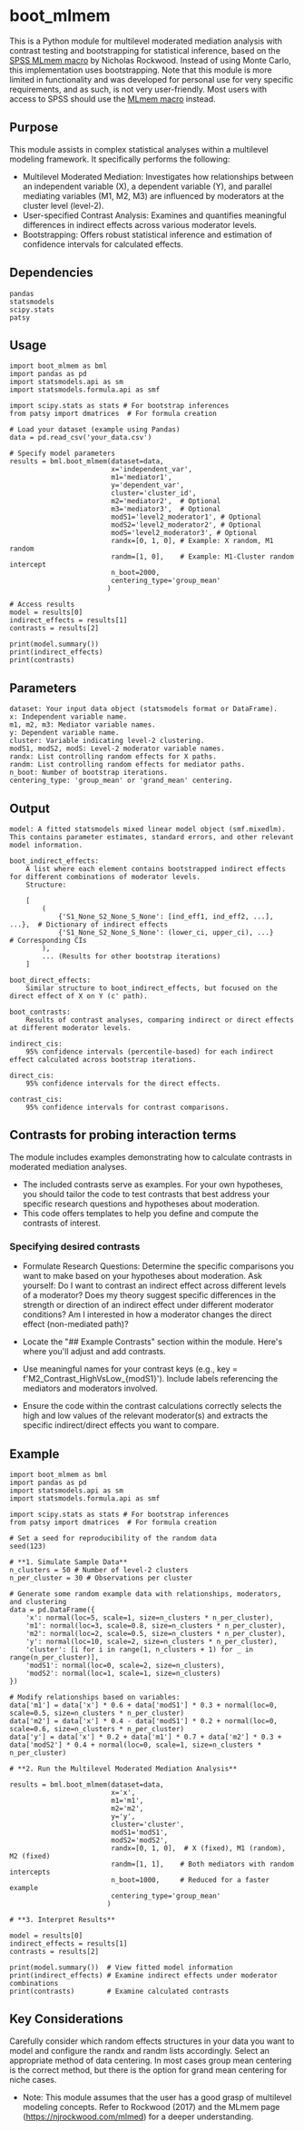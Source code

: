 # boot_mlmem

This is a Python module for multilevel moderated mediation analysis with contrast testing and bootstrapping for statistical inference, based on the [SPSS MLmem macro](https://njrockwood.com/mlmed) by Nicholas Rockwood. Instead of using Monte Carlo, this implementation uses bootstrapping.
Note that this module is more limited in functionality and was developed for personal use for very specific requirements, and as such, is not very user-friendly. Most users with access to SPSS should use the [MLmem macro](https://njrockwood.com/mlmed) instead.

## Purpose

This module assists in complex statistical analyses within a multilevel modeling framework. It specifically performs the following:

* Multilevel Moderated Mediation: Investigates how relationships between an independent variable (X), a dependent variable (Y), and parallel mediating variables (M1, M2, M3) are influenced by moderators at the cluster level (level-2).
* User-specified Contrast Analysis: Examines and quantifies meaningful differences in indirect effects across various moderator levels.
* Bootstrapping: Offers robust statistical inference and estimation of confidence intervals for calculated effects.

## Dependencies

    pandas
    statsmodels
    scipy.stats
    patsy

## Usage

```
import boot_mlmem as bml
import pandas as pd
import statsmodels.api as sm
import statsmodels.formula.api as smf

import scipy.stats as stats # For bootstrap inferences
from patsy import dmatrices  # For formula creation 

# Load your dataset (example using Pandas)
data = pd.read_csv('your_data.csv') 

# Specify model parameters
results = bml.boot_mlmem(dataset=data,
                         x='independent_var',
                         m1='mediator1',
                         y='dependent_var',
                         cluster='cluster_id',
                         m2='mediator2',  # Optional
                         m3='mediator3',  # Optional
                         modS1='level2_moderator1', # Optional
                         modS2='level2_moderator2', # Optional
                         modS='level2_moderator3', # Optional
                         randx=[0, 1, 0], # Example: X random, M1 random
                         randm=[1, 0],    # Example: M1-Cluster random intercept
                         n_boot=2000,
                         centering_type='group_mean' 
                        )

# Access results 
model = results[0]
indirect_effects = results[1]
contrasts = results[2]

print(model.summary()) 
print(indirect_effects)
print(contrasts)
```

## Parameters

    dataset: Your input data object (statsmodels format or DataFrame).
    x: Independent variable name.
    m1, m2, m3: Mediator variable names.
    y: Dependent variable name.
    cluster: Variable indicating level-2 clustering.
    modS1, modS2, modS: Level-2 moderator variable names.
    randx: List controlling random effects for X paths.
    randm: List controlling random effects for mediator paths.
    n_boot: Number of bootstrap iterations.
    centering_type: 'group_mean' or 'grand_mean' centering.

## Output

    model: A fitted statsmodels mixed linear model object (smf.mixedlm). This contains parameter estimates, standard errors, and other relevant model information.

    boot_indirect_effects:
        A list where each element contains bootstrapped indirect effects for different combinations of moderator levels.
        Structure:

        [ 
            (
                {'S1_None_S2_None_S_None': [ind_eff1, ind_eff2, ...], ...},  # Dictionary of indirect effects 
                {'S1_None_S2_None_S_None': (lower_ci, upper_ci), ...}       # Corresponding CIs
            ), 
            ... (Results for other bootstrap iterations)
        ]

    boot_direct_effects:
        Similar structure to boot_indirect_effects, but focused on the direct effect of X on Y (c' path).

    boot_contrasts:
        Results of contrast analyses, comparing indirect or direct effects at different moderator levels.

    indirect_cis:
        95% confidence intervals (percentile-based) for each indirect effect calculated across bootstrap iterations.

    direct_cis:
        95% confidence intervals for the direct effects.

    contrast_cis:
        95% confidence intervals for contrast comparisons.

## Contrasts for probing interaction terms

The module includes examples demonstrating how to calculate contrasts in moderated mediation analyses.

* The included contrasts serve as examples. For your own hypotheses, you should tailor the code to test contrasts that best address your specific research questions and hypotheses about moderation.
* This code offers templates to help you define and compute the contrasts of interest.

### Specifying desired contrasts

* Formulate Research Questions:
    Determine the specific comparisons you want to make based on your hypotheses about moderation. Ask yourself:
    Do I want to contrast an indirect effect across different levels of a moderator?
    Does my theory suggest specific differences in the strength or direction of an indirect effect under different moderator conditions?
    Am I interested in how a moderator changes the direct effect (non-mediated path)?

* Locate the "## Example Contrasts" section within the module. Here's where you'll adjust and add contrasts.
* Use meaningful names for your contrast keys (e.g., key = f'M2_Contrast_HighVsLow_{modS1}'). Include labels referencing the mediators and moderators involved.
* Ensure the code within the contrast calculations correctly selects the high and low values of the relevant moderator(s) and extracts the specific indirect/direct effects you want to compare.


## Example

```
import boot_mlmem as bml
import pandas as pd
import statsmodels.api as sm
import statsmodels.formula.api as smf

import scipy.stats as stats # For bootstrap inferences
from patsy import dmatrices  # For formula creation 

# Set a seed for reproducibility of the random data
seed(123)

# **1. Simulate Sample Data** 
n_clusters = 50 # Number of level-2 clusters 
n_per_cluster = 30 # Observations per cluster

# Generate some random example data with relationships, moderators, and clustering
data = pd.DataFrame({
    'x': normal(loc=5, scale=1, size=n_clusters * n_per_cluster),
    'm1': normal(loc=3, scale=0.8, size=n_clusters * n_per_cluster),
    'm2': normal(loc=2, scale=0.5, size=n_clusters * n_per_cluster),
    'y': normal(loc=10, scale=2, size=n_clusters * n_per_cluster), 
    'cluster': [i for i in range(1, n_clusters + 1) for _ in range(n_per_cluster)],  
    'modS1': normal(loc=0, scale=2, size=n_clusters),
    'modS2': normal(loc=1, scale=1, size=n_clusters)
})

# Modify relationships based on variables:
data['m1'] = data['x'] * 0.6 + data['modS1'] * 0.3 + normal(loc=0, scale=0.5, size=n_clusters * n_per_cluster)
data['m2'] = data['x'] * 0.4 - data['modS1'] * 0.2 + normal(loc=0, scale=0.6, size=n_clusters * n_per_cluster)
data['y'] = data['x'] * 0.2 + data['m1'] * 0.7 + data['m2'] * 0.3 + data['modS2'] * 0.4 + normal(loc=0, scale=1, size=n_clusters * n_per_cluster)

# **2. Run the Multilevel Moderated Mediation Analysis**

results = bml.boot_mlmem(dataset=data,
                         x='x',
                         m1='m1',
                         m2='m2', 
                         y='y',
                         cluster='cluster',
                         modS1='modS1',
                         modS2='modS2', 
                         randx=[0, 1, 0],  # X (fixed), M1 (random), M2 (fixed)
                         randm=[1, 1],    # Both mediators with random intercepts
                         n_boot=1000,     # Reduced for a faster example
                         centering_type='group_mean' 
                        )

# **3. Interpret Results**

model = results[0]
indirect_effects = results[1]
contrasts = results[2]

print(model.summary())  # View fitted model information
print(indirect_effects) # Examine indirect effects under moderator combinations
print(contrasts)        # Examine calculated contrasts
```

## Key Considerations

Carefully consider which random effects structures in your data you want to model and configure the randx and randm lists accordingly.
Select an appropriate method of data centering. In most cases group mean centering is the correct method, but there is the option for grand mean centering for niche cases.

* Note:  This module assumes that the user has a good grasp of multilevel modeling concepts. Refer to Rockwood (2017) and the MLmem page (https://njrockwood.com/mlmed) for a deeper understanding.

